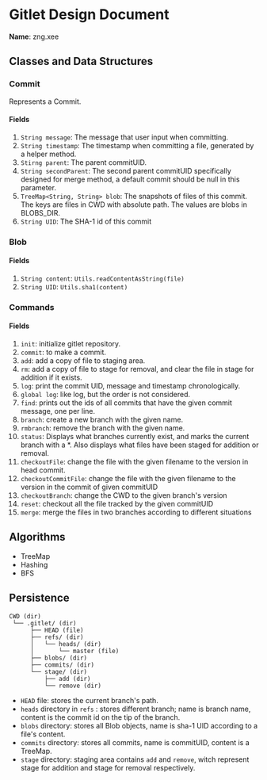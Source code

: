 # Gitlet Design Document

**Name**: zng.xee

## Classes and Data Structures

### Commit
Represents a Commit.

#### Fields

1. `String message`: The message that user input when committing.
2. `String timestamp`: The timestamp when committing a file, generated by a helper method.
3. `Stirng parent`: The parent commitUID.
4. `String secondParent`: The second parent commitUID specifically designed for merge method, a default commit should be null in this parameter.
5. `TreeMap<String, String> blob`: The snapshots of files of this commit. The keys are files in CWD with absolute path. The values are blobs in BLOBS_DIR.
6. `String UID`: The SHA-1 id of this commit


### Blob

#### Fields

1. `String content`: `Utils.readContentAsString(file)`
2. `String UID`: `Utils.sha1(content)`

### Commands

#### Fields

1. `init`: initialize gitlet repository.
2. `commit`: to make a commit.
3. `add`: add a copy of file to staging area.
4. `rm`: add a copy of file to stage for removal, and clear the file in stage for addition if it exists.
5. `log`: print the commit UID, message and timestamp chronologically.
6. `global log`: like log, but the order is not considered.
7. `find`: prints out the ids of all commits that have the given commit message, one per line.
8. `branch`: create a new branch with the given name.
9. `rmbranch`: remove the branch with the given name.
10. `status`: Displays what branches currently exist, and marks the current branch with a *. Also displays what files have been staged for addition or removal.
11. `checkoutFile`: change the file with the given filename to the version in head commit.
12. `checkoutCommitFile`: change the file with the given filename to the version in the commit of given commitUID
13. `checkoutBranch`: change the CWD to the given branch's version
14. `reset`: checkout all the file tracked by the given commitUID
15. `merge`: merge the files in two branches according to different situations

## Algorithms
* TreeMap
* Hashing
* BFS

## Persistence
```
CWD (dir)
 └── .gitlet/ (dir)
      ├── HEAD (file)
      ├── refs/ (dir)
      │   └── heads/ (dir)
      │       └── master (file)
      ├── blobs/ (dir)
      ├── commits/ (dir)
      └── stage/ (dir)
          ├── add (dir)
          └── remove (dir)
```

+ `HEAD` file: stores the current branch's path.
+ `heads` directory in `refs` : stores different branch; name is branch name, content is the commit id on the tip of the branch.
+ `blobs` directory: stores all Blob objects, name is sha-1 UID according to a file's content.
+ `commits` directory: stores all commits, name is commitUID, content is a TreeMap.
+ `stage` directory: staging area contains `add` and `remove`, witch represent stage for addition and stage for removal respectively.